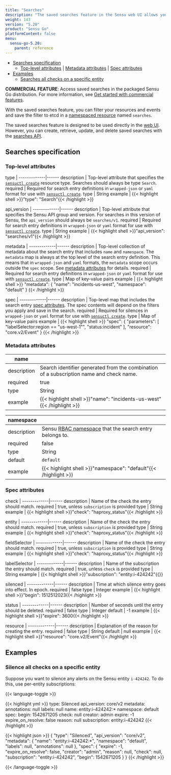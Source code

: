 ```yaml
---
title: "Searches"
description: "The saved searches feature in the Sensu web UI allows you to create, update, and delete saved searches. Read the reference doc to learn about saved searches in Sensu."
weight: 143
version: "5.20"
product: "Sensu Go"
platformContent: false
menu:
  sensu-go-5.20:
    parent: reference
---
```


- [Searches specification](#searches-specification)
  - [Top-level attributes](#top-level-attributes) | [Metadata attributes](#metadata-attributes) | [Spec attributes](#spec-attributes)
- [Examples](#examples)
	- [Searches all checks on a specific entity](#silence-all-checks-on-a-specific-entity)

**COMMERCIAL FEATURE**: Access saved searches in the packaged Sensu Go distribution.
For more information, see [Get started with commercial features][1].

With the saved searches feature, you can filter your resources and events and save the filter to etcd in a [namespaced resource][2] named `searches`.

The saved searches feature is designed to be used directly in the [web UI][3].
However, you can create, retrieve, update, and delete saved searches with the [searches API][4].

## Searches specification

### Top-level attributes

type         | 
-------------|------
description  | Top-level attribute that specifies the [`sensuctl create`][6] resource type. Searches should always be type `Search`.
required     | Required for search entry definitions in `wrapped-json` or `yaml` format for use with [`sensuctl create`][6].
type         | String
example      | {{< highlight shell >}}"type": "Search"{{< /highlight >}}

api_version  | 
-------------|------
description  | Top-level attribute that specifies the Sensu API group and version. For searches in this version of Sensu, the `api_version` should always be `searches/v1`.
required     | Required for search entry definitions in `wrapped-json` or `yaml` format for use with [`sensuctl create`][6].
type         | String
example      | {{< highlight shell >}}"api_version": "searches/v1"{{< /highlight >}}

metadata     | 
-------------|------
description  | Top-level collection of metadata about the search entry that includes `name` and `namespace`. The `metadata` map is always at the top level of the search entry definition. This means that in `wrapped-json` and `yaml` formats, the `metadata` scope occurs outside the `spec` scope. See [metadata attributes][5] for details.
required     | Required for search entry definitions in `wrapped-json` or `yaml` format for use with [`sensuctl create`][6].
type         | Map of key-value pairs
example      | {{< highlight shell >}}
"metadata": {
  "name": "incidents-us-west",
  "namespace": "default"
}
{{< /highlight >}}

spec         | 
-------------|------
description  | Top-level map that includes the search entry [spec attributes][7]. The spec contents will depend on the filters you apply and save in the search.
required     | Required for silences in `wrapped-json` or `yaml` format for use with [`sensuctl create`][6].
type         | Map of key-value pairs
example      | {{< highlight shell >}}
"spec": {
  "parameters": [
  "labelSelector:region == \"us-west-1\"",
  "status:incident"
  ],
  "resource": "core.v2/Event"
}
{{< /highlight >}}

### Metadata attributes

| name       |      |
-------------|------ 
description  | Search identifier generated from the combination of a subscription name and check name.
required     | true
type         | String
example      | {{< highlight shell >}}"name": "incidents-us-west"{{< /highlight >}}

| namespace  |      |
-------------|------
description  | Sensu [RBAC namespace][8] that the search entry belongs to.
required     | false
type         | String
default      | `default`
example      | {{< highlight shell >}}"namespace": "default"{{< /highlight >}}

### Spec attributes

check        | 
-------------|------ 
description  | Name of the check the entry should match.
required     | true, unless `subscription` is provided
type         | String
example      | {{< highlight shell >}}"check": "haproxy_status"{{< /highlight >}}

entity       | 
-------------|------ 
description  | Name of the check the entry should match.
required     | true, unless `subscription` is provided
type         | String
example      | {{< highlight shell >}}"check": "haproxy_status"{{< /highlight >}}

fieldSelector | 
-------------|------ 
description  | Name of the check the entry should match.
required     | true, unless `subscription` is provided
type         | String
example      | {{< highlight shell >}}"check": "haproxy_status"{{< /highlight >}}

labelSelector | 
-------------|------ 
description  | Name of the subscription the entry should match.
required     | true, unless `check` is provided
type         | String
example      | {{< highlight shell >}}"subscription": "entity:i-424242"{{</highlight>}}

silenced     | 
-------------|------ 
description  | Time at which silence entry goes into effect. In epoch. 
required     | false 
type         | Integer 
example      | {{< highlight shell >}}"begin": 1512512023{{< /highlight >}}

status       | 
-------------|------ 
description  | Number of seconds until the entry should be deleted. 
required     | false 
type         | Integer 
default      | -1
example      | {{< highlight shell >}}"expire": 3600{{< /highlight >}}

resource     | 
-------------|------ 
description  | Explanation of the reason for creating the entry.
required     | false 
type         | String 
default      | null 
example      | {{< highlight shell >}}"resource": "core.v2/Event"{{< /highlight >}}

## Examples

### Silence all checks on a specific entity

Suppose you want to silence any alerts on the Sensu entity `i-424242`.
To do this, use per-entity subscriptions:

{{< language-toggle >}}

{{< highlight yml >}}
type: Silenced
api_version: core/v2
metadata:
  annotations: null
  labels: null
  name: entity:i-424242:*
  namespace: default
spec:
  begin: 1542671205
  check: null
  creator: admin
  expire: -1
  expire_on_resolve: false
  reason: null
  subscription: entity:i-424242
{{< /highlight >}}

{{< highlight json >}}
{
  "type": "Silenced",
  "api_version": "core/v2",
  "metadata": {
    "name": "entity:i-424242:*",
    "namespace": "default",
    "labels": null,
    "annotations": null
  },
  "spec": {
    "expire": -1,
    "expire_on_resolve": false,
    "creator": "admin",
    "reason": null,
    "check": null,
    "subscription": "entity:i-424242",
    "begin": 1542671205
  }
}
{{< /highlight >}}

{{< /language-toggle >}}


[1]: ../../getting-started/enterprise/
[2]: ../../reference/rbac/#namespaced-resource-types
[3]: ../../dashboard/filtering/#save-a-filtered-search
[4]: ../../api/searches
[5]: #metadata-attributes
[6]: ../../sensuctl/reference#create-resources
[7]: #spec-attributes
[8]: ../rbac#namespaces
